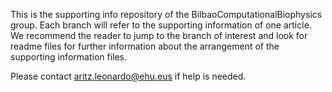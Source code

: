 This is the supporting info repository of the BilbaoComputationalBiophysics group. Each branch will refer to the supporting information of one article.
We recommend the reader to jump to the branch of interest and look for readme files for further information about the arrangement of the supporting information files. 

Please contact aritz.leonardo@ehu.eus if help is needed.
